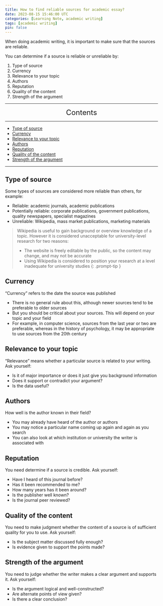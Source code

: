 ```yaml
---
title: How to find reliable sources for academic essay?
date: 2023-08-15 15:46:00 UTC
categories: [Learning Note, academic writing]
tags: [academic writing]
pin: false
---
```


When doing academic writing, it is important to make sure that the sources are reliable.

You can determine if a source is reliable or unreliable by:
1. Type of source
2. Currency
3. Relevance to your topic
4. Authors
5. Reputation
6. Quality of the content
7. Strength of the argument

---
<center><font size='5'> Contents </font></center>

---

<!-- TOC -->
  * [Type of source](#type-of-source)
  * [Currency](#currency)
  * [Relevance to your topic](#relevance-to-your-topic)
  * [Authors](#authors)
  * [Reputation](#reputation)
  * [Quality of the content](#quality-of-the-content)
  * [Strength of the argument](#strength-of-the-argument)
<!-- TOC -->

---

## Type of source

Some types of sources are considered more reliable than others, for example:
* Reliable: academic journals, academic publications
* Potentially reliable: corporate publications, government publications, quality newspapers, specialist magazines
* Unreliable: Wikipedia, mass market publications, marketing materials

>Wikipedia is useful to gain background or overview knowledge of a topic.  However it is considered unacceptable for university-level research for two reasons:
>* The website is freely editable by the public, so the content may change, and may not be accurate
>* Using Wikipedia is considered to position your research at a level inadequate for university studies
{: .prompt-tip }

## Currency

“Currency” refers to the date the source was published
* There is no general rule about this, although newer sources tend to be preferable to older sources
* But you should be critical about your sources. This will depend on your topic and your field
* For example, in computer science, sources from the last year or two are preferable, whereas in the history of psychology, it may be appropriate to use sources from the 20th century


## Relevance to your topic

“Relevance” means whether a particular source is related to your writing.  Ask yourself:
* Is it of major importance or does it just give you background information
* Does it support or contradict your argument?
* Is the data useful?

## Authors

How well is the author known in their field?
* You may already have heard of the author or authors
* You may notice a particular name coming up again and again as you search
* You can also look at which institution or university the writer is associated with

## Reputation

You need determine if a source is credible.  Ask yourself:
* Have I heard of this journal before?
* Has it been recommended to me?
* How many years has it been around?
* Is the publisher well known?
* Is the journal peer reviewed?

## Quality of the content

You need to make judgment whether the content of a source is of sufficient quality for you to use. Ask yourself:

* Is the subject matter discussed fully enough?
* Is evidence given to support the points made?

## Strength of the argument

You need to judge whether the writer makes a clear argument and supports it.  Ask yourself:
* Is the argument logical and well-constructed?
* Are alternate points of view given?
* Is there a clear conclusion?
